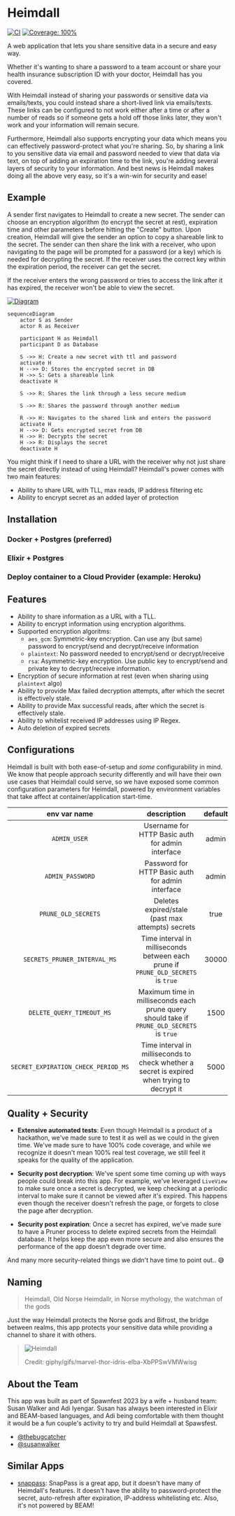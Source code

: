 # Heimdall

[![CI](https://github.com/spawnfest/heimdall/actions/workflows/ci.yml/badge.svg)](https://github.com/spawnfest/heimdall/actions/workflows/ci.yml)
[![Coverage: 100%](https://img.shields.io/badge/coverage-100%25-green)](https://github.com/spawnfest/heimdall/blob/main/coveralls.json#L15)

A web application that lets you share sensitive data in a secure and easy way.

Whether it's wanting to share a password to a team account or share your health
insurance subscription ID with your doctor, Heimdall has you covered.

With Heimdall instead of sharing your passwords or sensitive data via emails/texts,
you could instead share a short-lived link via emails/texts. These links can be configured
to not work either after a time or after a number of reads so if someone gets a hold
off those links later, they won't work and your information will remain secure.

Furthermore, Heimdall also supports encrypting your data which means you can effectively
password-protect what you're sharing. So, by sharing a link to you sensitive data
via email and password needed to view that data via text, on top of adding an expiration
time to the link, you're adding several layers of security to your information. And best news is
Heimdall makes doing all the above very easy, so it's a win-win for security and ease!

## Example

A sender first navigates to Heimdall to create a new secret. The sender can choose
an encryption algorithm (to encrypt the secret at rest), expiration time and
other parameters before hitting the "Create" button. Upon creation, Heimdall will
give the sender an option to copy a shareable link to the secret. The sender can
then share the link with a receiver, who upon navigating to the page will be
prompted for a password (or a key) which is needed for decrypting the secret. If
the receiver uses the correct key within the expiration period, the receiver
can get the secret.

If the receiver enters the wrong password or tries to access the link after it
has expired, the receiver won't be able to view the secret.

[![Diagram](https://mermaid.ink/img/pako:eNqFUr1uwjAQfpWTZ3iBDAxtqmbqQNYsR3wQq_5J7QsIId6954TQFKQ2k-P7_vzZF9UGTapQib4G8i2VBg8RXeNBPmw5RKgBE9TkNcXl9jZvb6klc8yDadRjZNOaHj1DlQEVGafR2udxmcclMu4w0cyvYb3ZQFXAayRkAgRPJ0jURmI4Ge6A2QJ6LVIpnULU90jmmAnV9F_BOguVBdSSlRJwRyDni-eeSc-CxkP5cicIvi7gnTiJbepQEuwsgTX-c8JoWtosA2_FJxMmn8yQRQzDoRMpSyllxyESONJmcH-R53P9CPgg-_GBup2L-sCjOUgkYYdRYEyupxC5KPJM8bf2f52NHTy1tY_BPfQl_iWNsMlgQi4RcrjSpN7i-Rmx7FOtlKPo0Gh5jJc8b5TgHTWqkKWmPQ6WG9X4q0CHXgvrTRu5XFXs0SZaKRw41GffqoLjQDPo9qBvqOs3hAH3NA?type=png)](https://mermaid.live/edit#pako:eNqFUr1uwjAQfpWTZ3iBDAxtqmbqQNYsR3wQq_5J7QsIId6954TQFKQ2k-P7_vzZF9UGTapQib4G8i2VBg8RXeNBPmw5RKgBE9TkNcXl9jZvb6klc8yDadRjZNOaHj1DlQEVGafR2udxmcclMu4w0cyvYb3ZQFXAayRkAgRPJ0jURmI4Ge6A2QJ6LVIpnULU90jmmAnV9F_BOguVBdSSlRJwRyDni-eeSc-CxkP5cicIvi7gnTiJbepQEuwsgTX-c8JoWtosA2_FJxMmn8yQRQzDoRMpSyllxyESONJmcH-R53P9CPgg-_GBup2L-sCjOUgkYYdRYEyupxC5KPJM8bf2f52NHTy1tY_BPfQl_iWNsMlgQi4RcrjSpN7i-Rmx7FOtlKPo0Gh5jJc8b5TgHTWqkKWmPQ6WG9X4q0CHXgvrTRu5XFXs0SZaKRw41GffqoLjQDPo9qBvqOs3hAH3NA)

```mermaid
sequenceDiagram
    actor S as Sender
    actor R as Receiver

    participant H as Heimdall
    participant D as Database

    S ->> H: Create a new secret with ttl and password
    activate H
    H -->> D: Stores the encrypted secret in DB
    H ->> S: Gets a shareable link
    deactivate H

    S ->> R: Shares the link through a less secure medium

    S ->> R: Shares the password through another medium

    R ->> H: Navigates to the shared link and enters the password
    activate H
    H -->> D: Gets encrypted secret from DB
    H ->> H: Decrypts the secret
    H ->> R: Displays the secret
    deactivate H
```

You might think if I need to share a URL with the receiver why not just share
the secret directly instead of using Heimdall? Heimdall's power comes with two
main features:
* Ability to share URL with TLL, max reads, IP address filtering etc
* Ability to encrypt secret as an added layer of protection

## Installation

### Docker + Postgres (preferred)

### Elixir + Postgres

### Deploy container to a Cloud Provider (example: Heroku)

## Features

* Ability to share information as a URL with a TLL.
* Ability to encrypt information using encryption algorithms.
* Supported encryption algoritms:
    * `aes_gcm`: Symmetric-key encryption. Can use any (but same) password to encrypt/send and decrypt/receive information
    * `plaintext`: No password needed to encrypt/send or decrypt/receive
    * `rsa`: Asymmetric-key encryption. Use public key to encrypt/send and private key to decrypt/receive information.
* Encryption of secure information at rest (even when sharing using `plaintext` algo)
* Ability to provide Max failed decryption attempts, after which the secret is effectively stale.
* Ability to provide Max successful reads, after which the secret is effectively stale.
* Ability to whitelist received IP addresses using IP Regex.
* Auto deletion of expired secrets


## Configurations

Heimdall is built with both ease-of-setup and _some_ configurability in mind. We know
that people approach security differently and will have their own use cases
that Heimdall could serve, so we have exposed some common configuration
parameters for Heimdall, powered by environment variables that take affect
at container/application start-time.

| env var name                            | description                                                                                        | default     |
|:---------------------------------------:|:--------------------------------------------------------------------------------------------------:|:-----------:|
|`ADMIN_USER`                             | Username for HTTP Basic auth for admin interface                                                   | admin       |
|`ADMIN_PASSWORD`                         | Password for HTTP Basic auth for admin interface                                                   | admin       |
|`PRUNE_OLD_SECRETS`                      | Deletes expired/stale (past max attempts) secrets                                                  | true        |
|`SECRETS_PRUNER_INTERVAL_MS`             | Time interval in milliseconds between each prune if `PRUNE_OLD_SECRETS` is `true`                  | 30000       |
|`DELETE_QUERY_TIMEOUT_MS`                | Maximum time in milliseconds each prune query should take if `PRUNE_OLD_SECRETS` is `true`         | 1500        |
|`SECRET_EXPIRATION_CHECK_PERIOD_MS`      | Time interval in milliseconds to check whether a secret is expired when trying to decrypt it       | 5000        |

## Quality + Security

* __Extensive automated tests__: Even though Heimdall is a product of a hackathon, we've made sure to test it as
  well as we could in the given time. We've made sure to have 100% code coverage, and while we recognize it
  doesn't mean 100% real test coverage, we still feel it speaks for the quality of the application.

* __Security post decryption__: We've spent some time coming up with ways people could break into this app.
  For example, we've leveraged `LiveView` to make sure once a secret is decrypted, we keep checking at
  a periodic interval to make sure it cannot be viewed after it's expired. This happens even though
  the receiver doesn't refresh the page, or forgets to close the page after decryption.

* __Security post expiration__: Once a secret has expired, we've made sure to have a Pruner process to
  delete expired secrets from the Heimdall database. It helps keep the app even more secure and also ensures
  the performance of the app doesn't degrade over time.

And many more security-related things we didn't have time to point out.. 😅

## Naming

> Heimdall, Old Norse Heimdallr, in Norse mythology, the watchman of the gods

Just the way Heimdall protects the Norse gods and Bifrost, the bridge between realms,
this app protects your sensitive data while providing a channel to share it with
others.

> ![Heimdall](https://media.giphy.com/media/XbPPSwVMWwisg/giphy.gif)
>
> Credit: giphy/gifs/marvel-thor-idris-elba-XbPPSwVMWwisg

## About the Team

This app was built as part of Spawnfest 2023 by a wife + husband team: Susan Walker and Adi Iyengar.
Susan has always been interested in Elixir and BEAM-based languages, and Adi being comfortable with
them thought it would be a fun couple's activity to try and build Heimdall at Spawsfest.

* [@thebugcatcher](https://github.com/thebugcatcher)
* [@susanwalker](https://github.com/susanwalker)

## Similar Apps

* [snappass](https://github.com/pinterest/snappass): SnapPass is a great app, but it doesn't have many of
  Heimdall's features. It doesn't have the ability to password-protect the secret, auto-refresh after expiration,
  IP-address whitelisting etc. Also, it's not powered by BEAM!
